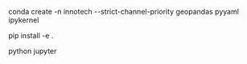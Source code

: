 conda create -n innotech --strict-channel-priority geopandas pyyaml ipykernel


pip install -e .


python 
jupyter
